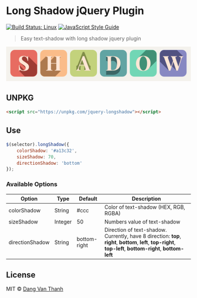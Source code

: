 # Long Shadow jQuery Plugin

[![Build Status: Linux](https://api.travis-ci.org/dangvanthanh/jquery.longShadow.svg?branch=master)](https://travis-ci.org/dangvanthanh/jquery.longShadow) [![JavaScript Style Guide](https://img.shields.io/badge/code%20style-standard-brightgreen.svg)](http://standardjs.com/)

> Easy text-shadow with long shadow jquery plugin

![](screenshot.png)

## UNPKG

```html
<script src="https://unpkg.com/jquery-longshadow"></script>
```

## Use

```js
$(selector).longShadow({
    colorShadow: '#a13c32',
    sizeShadow: 70,
    directionShadow: 'bottom'
});
```

### Available Options

| Option  | Type  | Default  | Description |
|---|---|---|---|
| colorShadow | String | #ccc | Color of text-shadow (HEX, RGB, RGBA) |
| sizeShadow | Integer | 50 | Numbers value of text-shadow  |
| directionShadow | String | bottom-right | Direction of text-shadow. Currently, have 8 direction: **top**, **right**, **bottom**, **left**, **top-right**, **top-left**, **bottom-right**, **bottom-left** |

## License

MIT © [Dang Van Thanh](http://dangthanh.org)

